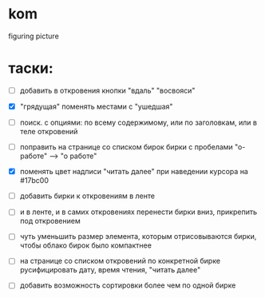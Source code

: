 # kom
figuring picture

# таски:

- [ ] добавить в откровения кнопки "вдаль" "восвояси" 

- [x] "грядущая" поменять местами с "ушедшая"

- [ ] поиск. с опциями: по всему содержимому, или по заголовкам, или в теле откровений

- [ ] поправить на странице со списком бирок бирки с пробелами "о-работе" —> "о работе"

- [x] поменять цвет надписи "читать далее" при наведении курсора на #17bc00

- [ ] добавить бирки к откровениям в ленте

- [ ] и в ленте, и в самих откровениях перенести бирки вниз, прикрепить под откровением

- [ ] чуть уменьшить размер элемента, которым отрисовываются бирки, чтобы облако бирок было компактнее

- [ ] на странице со списком откровений по конкретной бирке русифицировать дату, время чтения, "читать далее"

- [ ] добавить возможность сортировки более чем по одной бирке
